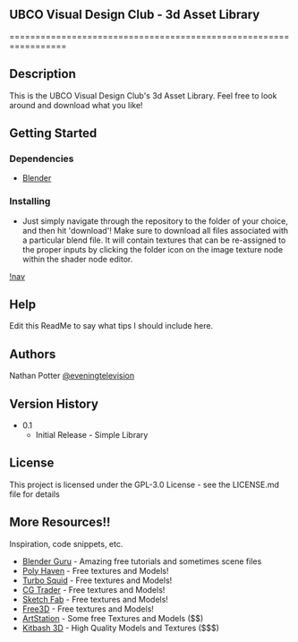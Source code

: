 ## UBCO Visual Design Club - 3d Asset Library

=================================================================

## Description

This is the UBCO Visual Design Club's 3d Asset Library. Feel free to look around and download what you like!

## Getting Started

### Dependencies

* [Blender](https://www.blender.org/download/)

### Installing

* Just simply navigate through the repository to the folder of your choice, and then hit 'download'!
Make sure to download all files associated with a particular blend file. It will contain textures that can be 
re-assigned to the proper inputs by clicking the folder icon on the image texture node within the shader node editor.

[!nav](.\nav.png)

## Help

Edit this ReadMe to say what tips I should include here.

## Authors

Nathan Potter
[@eveningtelevision](https://instagram.com/eveningtelevision)

## Version History

* 0.1
    * Initial Release - Simple Library

## License

This project is licensed under the GPL-3.0 License - see the LICENSE.md file for details

## More Resources!!

Inspiration, code snippets, etc.
* [Blender Guru](https://www.youtube.com/channel/UCOKHwx1VCdgnxwbjyb9Iu1g) - Amazing free tutorials and sometimes scene files
* [Poly Haven](https://polyhaven.com/) - Free textures and Models!
* [Turbo Squid](https://turbosquid.com/) - Free textures and Models!
* [CG Trader](https://cgtrader.com/) - Free textures and Models!
* [Sketch Fab](https://sketchfab.com/) - Free textures and Models!
* [Free3D](https://free3d.com/) - Free textures and Models!
* [ArtStation](https://www.artstation.com/marketplace/game-dev/resources/3d-models) - Some free Textures and Models ($$)
* [Kitbash 3D](https://kitbash3d.com/) - High Quality Models and Textures ($$$)
